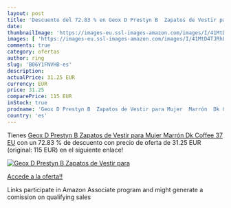 ```yaml
---
layout: post
title: 'Descuento del 72.83 % en Geox D Prestyn B  Zapatos de Vestir para'
date: 
thumbnailImage: 'https://images-eu.ssl-images-amazon.com/images/I/41MtD4TJRhL._SL200_.jpg'
images: [ 'https://images-eu.ssl-images-amazon.com/images/I/41MtD4TJRhL._SL200_.jpg' ]
comments: true
category: ofertas
author: ring
slug: 'B06Y1FNVHB-es'
description:
actualPrice: 31.25 EUR
currency: EUR
price: 31.25
comparePrice: 115 EUR
inStock: true
prodname: 'Geox D Prestyn B  Zapatos de Vestir para Mujer  Marrón  Dk Coffee   37 EU'
country: 'es'
---
```


Tienes [Geox D Prestyn B  Zapatos de Vestir para Mujer  Marrón  Dk Coffee   37 EU](https://www.amazon.es/dp/B06Y1FNVHB/?tag=tolees-21) con un 72.83 % de descuento con precio de oferta de 31.25 EUR (original: 115 EUR) en el siguiente enlace!

[![Geox D Prestyn B  Zapatos de Vestir para](https://images-eu.ssl-images-amazon.com/images/I/41MtD4TJRhL._SL200_.jpg)](https://www.amazon.es/dp/B06Y1FNVHB/?tag=tolees-21)

[Accede a la oferta!!](https://www.amazon.es/dp/B06Y1FNVHB/?tag=tolees-21)

Links participate in Amazon Associate program and might generate a comission on qualifying sales


